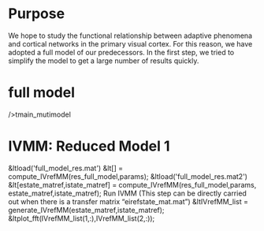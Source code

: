 Purpose
======
We hope to study the functional relationship between adaptive phenomena and cortical networks in the primary visual cortex. For this reason, we have adopted a full model of our predecessors.
In the first step, we tried to simplify the model to get a large number of results quickly.

# full model
/>tmain_mutimodel

# IVMM: Reduced Model 1
&ltload('full_model_res.mat')
&lt[] = compute_IVrefMM(res_full_model,params);
&ltload('full_model_res.mat2')
&lt[estate_matref,istate_matref] = compute_IVrefMM(res_full_model,params, estate_matref,istate_matref);
Run IVMM (This step can be directly carried out when there is a transfer matrix “eirefstate_mat.mat”)
&ltIVrefMM_list = generate_IVrefMM(estate_matref,istate_matref);
&ltplot_fft(IVrefMM_list(1,:),IVrefMM_list(2,:));
